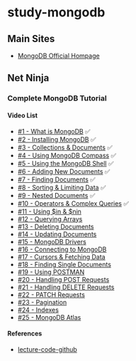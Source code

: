 # study-mongodb

## Main Sites
- [MongoDB Official Hompage](https://www.mongodb.com/)

## Net Ninja
### Complete MongoDB Tutorial
#### Video List
- [#1 - What is MongoDB](https://www.youtube.com/watch?v=ExcRbA7fy_A&list=PL4cUxeGkcC9h77dJ-QJlwGlZlTd4ecZOA&index=1) ✅
- [#2 - Installing MongoDB](https://www.youtube.com/watch?v=gDOKSgqM-bQ&list=PL4cUxeGkcC9h77dJ-QJlwGlZlTd4ecZOA&index=2) ✅
- [#3 - Collections & Documents](https://www.youtube.com/watch?v=ojKJqNQYaOI&list=PL4cUxeGkcC9h77dJ-QJlwGlZlTd4ecZOA&index=3) ✅
- [#4 - Using MongoDB Compass](https://www.youtube.com/watch?v=bJSj1a84I20&list=PL4cUxeGkcC9h77dJ-QJlwGlZlTd4ecZOA&index=4) ✅
- [#5 - Using the MongoDB Shell](https://www.youtube.com/watch?v=jR49YGYXdxc&list=PL4cUxeGkcC9h77dJ-QJlwGlZlTd4ecZOA&index=5) ✅
- [#6 - Adding New Documents](https://www.youtube.com/watch?v=g3Z0Av9yRSs&list=PL4cUxeGkcC9h77dJ-QJlwGlZlTd4ecZOA&index=6) ✅
- [#7 - Finding Documents](https://www.youtube.com/watch?v=FLl9m4XwbqQ&list=PL4cUxeGkcC9h77dJ-QJlwGlZlTd4ecZOA&index=7) ✅
- [#8 - Sorting & Limiting Data](https://www.youtube.com/watch?v=vI4GdN5wBTQ&list=PL4cUxeGkcC9h77dJ-QJlwGlZlTd4ecZOA&index=8) ✅
- [#9 - Nested Documents](https://www.youtube.com/watch?v=hjsCd3sy0Ns&list=PL4cUxeGkcC9h77dJ-QJlwGlZlTd4ecZOA&index=9) ✅
- [#10 - Operators & Complex Queries](https://www.youtube.com/watch?v=NRKGZdJTf48&list=PL4cUxeGkcC9h77dJ-QJlwGlZlTd4ecZOA&index=10) ✅
- [#11 - Using $in & $nin](https://www.youtube.com/watch?v=qrDh5XQ0nZ4&list=PL4cUxeGkcC9h77dJ-QJlwGlZlTd4ecZOA&index=11)
- [#12 - Querying Arrays](https://www.youtube.com/watch?v=zFzR2mCHhTk&list=PL4cUxeGkcC9h77dJ-QJlwGlZlTd4ecZOA&index=12)
- [#13 - Deleting Documents](https://www.youtube.com/watch?v=hq7gGo-1CgM&list=PL4cUxeGkcC9h77dJ-QJlwGlZlTd4ecZOA&index=13)
- [#14 - Updating Documents](https://www.youtube.com/watch?v=s8YG0GvQInY&list=PL4cUxeGkcC9h77dJ-QJlwGlZlTd4ecZOA&index=14)
- [#15 - MongoDB Drivers](https://www.youtube.com/watch?v=a3H9rIj07sk&list=PL4cUxeGkcC9h77dJ-QJlwGlZlTd4ecZOA&index=15)
- [#16 - Connecting to MongoDB](https://www.youtube.com/watch?v=gGNquGHqpNI&list=PL4cUxeGkcC9h77dJ-QJlwGlZlTd4ecZOA&index=16)
- [#17 - Cursors & Fetching Data](https://www.youtube.com/watch?v=5a6h41PVsD0&list=PL4cUxeGkcC9h77dJ-QJlwGlZlTd4ecZOA&index=17)
- [#18 - Finding Single Documents](https://www.youtube.com/watch?v=mNWH57-M2bE&list=PL4cUxeGkcC9h77dJ-QJlwGlZlTd4ecZOA&index=18)
- [#19 - Using POSTMAN](https://www.youtube.com/watch?v=32y_UY1omwM&list=PL4cUxeGkcC9h77dJ-QJlwGlZlTd4ecZOA&index=19)
- [#20 - Handling POST Requests](https://www.youtube.com/watch?v=bJkRnvIT5jQ&list=PL4cUxeGkcC9h77dJ-QJlwGlZlTd4ecZOA&index=20)
- [#21 - Handling DELETE Requests](https://www.youtube.com/watch?v=DPHn_qs44QM&list=PL4cUxeGkcC9h77dJ-QJlwGlZlTd4ecZOA&index=21)
- [#22 - PATCH Requests](https://www.youtube.com/watch?v=8wxLA_hTuSA&list=PL4cUxeGkcC9h77dJ-QJlwGlZlTd4ecZOA&index=22)
- [#23 - Pagination](https://www.youtube.com/watch?v=zOI6W0DiYPc&list=PL4cUxeGkcC9h77dJ-QJlwGlZlTd4ecZOA&index=23)
- [#24 - Indexes](https://www.youtube.com/watch?v=D14wWW9EEx8&list=PL4cUxeGkcC9h77dJ-QJlwGlZlTd4ecZOA&index=24)
- [#25 - MongoDB Atlas](https://www.youtube.com/watch?v=084rmLU1UgA&list=PL4cUxeGkcC9h77dJ-QJlwGlZlTd4ecZOA&index=25)

#### References
- [lecture-code-github](https://github.com/iamshaunjp/complete-mongodb)